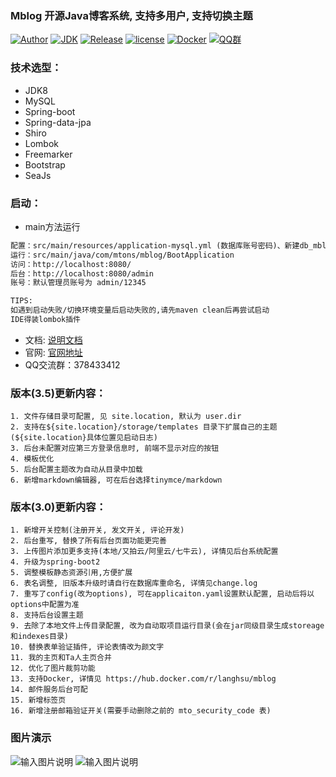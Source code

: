 ### Mblog 开源Java博客系统, 支持多用户, 支持切换主题

[![Author](https://img.shields.io/badge/author-landy-green.svg?style=flat-square)](http://mtons.com)
[![JDK](https://img.shields.io/badge/jdk-1.8-green.svg?style=flat-square)](#)
[![Release](https://img.shields.io/github/release/langhsu/mblog.svg?style=flat-square)](https://github.com/langhsu/mblog)
[![license](https://img.shields.io/badge/license-GPL--3.0-green.svg)](https://github.com/langhsu/mblog/blob/master/LICENSE)
[![Docker](https://img.shields.io/docker/automated/langhsu/mblog.svg?style=flat-square)](https://hub.docker.com/r/langhsu/mblog)
[![QQ群](https://img.shields.io/badge/chat-Mtons-green.svg)](https://jq.qq.com/?_wv=1027&k=521CRdF)

### 技术选型：

* JDK8
* MySQL
* Spring-boot
* Spring-data-jpa
* Shiro
* Lombok
* Freemarker
* Bootstrap
* SeaJs

### 启动：
 - main方法运行
 ```xml
 配置：src/main/resources/application-mysql.yml (数据库账号密码)、新建db_mblog的数据库
 运行：src/main/java/com/mtons/mblog/BootApplication
 访问：http://localhost:8080/
 后台：http://localhost:8080/admin
 账号：默认管理员账号为 admin/12345
 
 TIPS: 
 如遇到启动失败/切换环境变量后启动失败的,请先maven clean后再尝试启动
 IDE得装lombok插件
```

- 文档: [说明文档](https://langhsu.github.io/mblog/#/)
- 官网: [官网地址](http://www.mtons.com)
- QQ交流群：378433412
    
### 版本(3.5)更新内容：
    1. 文件存储目录可配置, 见 site.location, 默认为 user.dir
    2. 支持在${site.location}/storage/templates 目录下扩展自己的主题(${site.location}具体位置见启动日志)
    3. 后台未配置对应第三方登录信息时, 前端不显示对应的按钮
    4. 模板优化
    5. 后台配置主题改为自动从目录中加载
    6. 新增markdown编辑器, 可在后台选择tinymce/markdown
    
### 版本(3.0)更新内容：
    1. 新增开关控制(注册开关, 发文开关, 评论开发)
    2. 后台重写, 替换了所有后台页面功能更完善
    3. 上传图片添加更多支持(本地/又拍云/阿里云/七牛云), 详情见后台系统配置
    4. 升级为spring-boot2
    5. 调整模板静态资源引用,方便扩展
    6. 表名调整, 旧版本升级时请自行在数据库重命名, 详情见change.log
    7. 重写了config(改为options), 可在applicaiton.yaml设置默认配置, 启动后将以options中配置为准
    8. 支持后台设置主题
    9. 去除了本地文件上传目录配置, 改为自动取项目运行目录(会在jar同级目录生成storeage和indexes目录)
    10. 替换表单验证插件, 评论表情改为颜文字
    11. 我的主页和Ta人主页合并
    12. 优化了图片裁剪功能
    13. 支持Docker, 详情见 https://hub.docker.com/r/langhsu/mblog
    14. 邮件服务后台可配
    15. 新增标签页
    16. 新增注册邮箱验证开关(需要手动删除之前的 mto_security_code 表)
      
### 图片演示 

 ![输入图片说明](https://images.gitee.com/uploads/images/2019/0414/175116_449ed877_1758849.jpeg "1.jpg")
 ![输入图片说明](https://images.gitee.com/uploads/images/2019/0414/175353_6185e4f1_1758849.jpeg "2.jpg")
